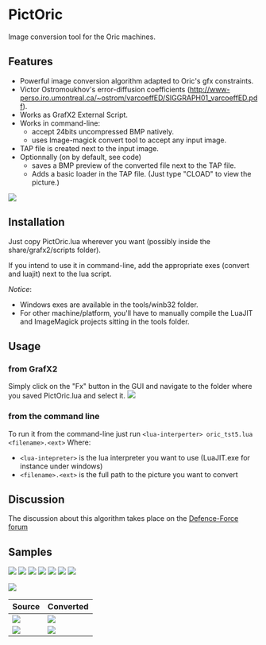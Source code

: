 # PictOric
Image conversion tool for the Oric machines.

## Features
* Powerful image conversion algorithm adapted to Oric's gfx constraints.
* Victor Ostromoukhov's error-diffusion coefficients (http://www-perso.iro.umontreal.ca/~ostrom/varcoeffED/SIGGRAPH01_varcoeffED.pdf).
* Works as GrafX2 External Script.
* Works in command-line:
	* accept 24bits uncompressed BMP natively.
	* uses Image-magick convert tool to accept any input image.
* TAP file is created next to the input image.
* Optionnally (on by default, see code) 
	* saves a BMP preview of the converted file next to the TAP file.
	* Adds a basic loader in the TAP file. (Just type "CLOAD" to view the picture.)
<img src="http://forum.defence-force.org/download/file.php?id=1672&t=1">

## Installation

Just copy PictOric.lua wherever you want (possibly inside the share/grafx2/scripts folder). 

If you intend to use it in command-line, add the appropriate exes (convert and luajit) next to the lua script. 

*Notice*: 
* Windows exes are available in the tools/winb32 folder. 
* For other machine/platform, you'll have to manually compile the LuaJIT and ImageMagick projects sitting in the tools folder.

## Usage 

### from GrafX2
Simply click on the "Fx" button in the GUI and navigate to the folder where you saved PictOric.lua and select it.
<img src="http://forum.defence-force.org/download/file.php?id=1727&t=1">

### from the command line
To run it from the command-line just run
```<lua-interperter> oric_tst5.lua <filename>.<ext>```
Where:
* `<lua-intepreter>` is the lua interpreter you want to use (LuaJIT.exe for instance under windows)
* `<filename>.<ext>` is the full path to the picture you want to convert
	
## Discussion
The discussion about this algorithm takes place on the [Defence-Force forum](http://forum.defence-force.org/viewtopic.php?p=20025#p20025)

## Samples
<img src="http://forum.defence-force.org/download/file.php?id=1700"> <img src="http://forum.defence-force.org/download/file.php?id=1719">
<img src="http://forum.defence-force.org/download/file.php?id=1698"> <img src="http://forum.defence-force.org/download/file.php?id=1718">
<img src="http://forum.defence-force.org/download/file.php?id=1717"> <img src="http://forum.defence-force.org/download/file.php?id=1763">
<img src="http://forum.defence-force.org/download/file.php?id=1762"> 

<img src="http://forum.defence-force.org/download/file.php?id=1840">

Source | Converted
---|----
<img src="http://forum.defence-force.org/download/file.php?id=1663&t=1"> | <img src="http://forum.defence-force.org/download/file.php?id=1660">
<img src="http://forum.defence-force.org/download/file.php?id=1678"> | <img src="http://forum.defence-force.org/download/file.php?id=1680">

